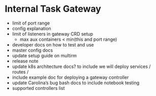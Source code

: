 # Internal Task Gateway


- limit of port range
- config explanation
- limit of listeners in gateway CRD setup
    - max aux containers < min(this and port range)
- developer docs on how to test and use
- master config docs
- update setup guide on multirm 
- release note
- update k8s architecture docs? to include we will deploy services / routes / 
- include example doc for deploying a gateway controller
- update Carolina’s bug bash docs to include notebook testing
- supported controllers list
